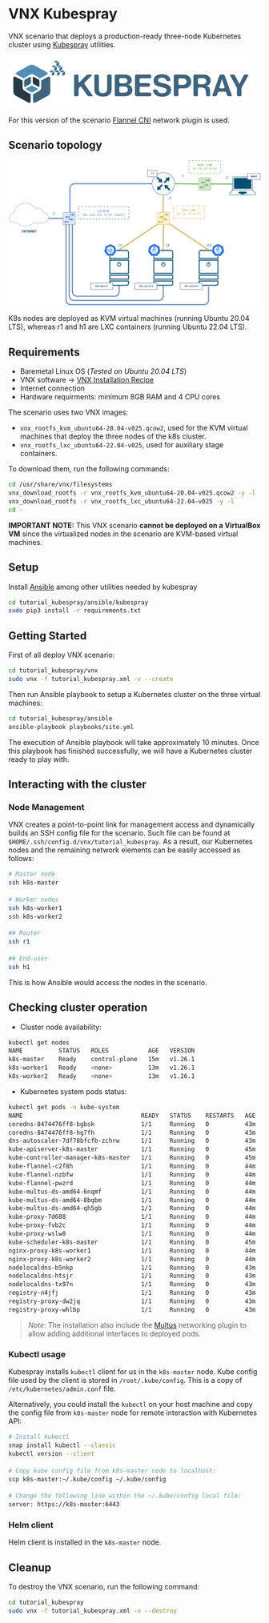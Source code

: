 # VNX Kubespray

VNX scenario that deploys a production-ready three-node Kubernetes cluster using [Kubespray](https://kubespray.io/#/) utilities.

![kubespray](tutorial_kubespray/docs/kubespray-logo.png)

For this version of the scenario [Flannel CNI](https://github.com/flannel-io/flannel) network plugin is used.

## Scenario topology

![VNX tutorial_kubespray scenario](tutorial_kubespray/docs/scenario.png)

K8s nodes are deployed as KVM virtual machines (running Ubuntu 20.04 LTS), whereas r1 and h1 are LXC containers (running Ubuntu 22.04 LTS). 

## Requirements

- Baremetal Linux OS (_Tested on Ubuntu 20.04 LTS_)
- VNX software -> [VNX Installation Recipe](https://web.dit.upm.es/vnxwiki/index.php/Vnx-install)
- Internet connection
- Hardware requirments: minimum 8GB RAM and 4 CPU cores

The scenario uses two VNX images:
- `vnx_rootfs_kvm_ubuntu64-20.04-v025.qcow2`, used for the KVM virtual machines that deploy the three nodes of the k8s cluster.
- `vnx_rootfs_lxc_ubuntu64-22.04-v025`, used for auxiliary stage containers.

To download them, run the following commands:
```bash
cd /usr/share/vnx/filesystems
vnx_download_rootfs -r vnx_rootfs_kvm_ubuntu64-20.04-v025.qcow2 -y -l
vnx_download_rootfs -r vnx_rootfs_lxc_ubuntu64-22.04-v025 -y -l
cd -
```
**IMPORTANT NOTE:** This VNX scenario **cannot be deployed on a VirtualBox VM** since the virtualized nodes in the scenario are KVM-based virtual machines.

## Setup

Install [Ansible](https://www.ansible.com/) among other utilities needed by kubespray

```bash
cd tutorial_kubespray/ansible/kubespray
sudo pip3 install -r requirements.txt
```


## Getting Started

First of all deploy VNX scenario:

```bash
cd tutorial_kubespray/vnx
sudo vnx -f tutorial_kubespray.xml -v --create
```

Then run Ansible playbook to setup a Kubernetes cluster on the three virtual machines:

```bash
cd tutorial_kubespray/ansible
ansible-playbook playbooks/site.yml
```

The execution of Ansible playbook will take approximately 10 minutes. Once this playbook has finished successfully, we will have a Kubernetes cluster ready to play with.

## Interacting with the cluster

### Node Management

VNX creates a point-to-point link for management access and dynamically builds an SSH config file for the scenario. Such file can be found at `$HOME/.ssh/config.d/vnx/tutorial_kubespray`. As a result, our Kubernetes nodes and the remaining network elements can be easily accessed as follows:

```bash
# Master node
ssh k8s-master

# Worker nodes
ssh k8s-worker1
ssh k8s-worker2

## Router
ssh r1

## End-user
ssh h1
```

This is how Ansible would access the nodes in the scenario.

## Checking cluster operation
- Cluster node availability:
```bash
kubectl get nodes
NAME          STATUS   ROLES           AGE   VERSION
k8s-master    Ready    control-plane   15m   v1.26.1
k8s-worker1   Ready    <none>          13m   v1.26.1
k8s-worker2   Ready    <none>          13m   v1.26.1
```

- Kubernetes system pods status:
```bash
kubectl get pods -n kube-system
NAME                                 READY   STATUS    RESTARTS   AGE
coredns-8474476ff8-bgbsk             1/1     Running   0          43m
coredns-8474476ff8-hg7fh             1/1     Running   0          43m
dns-autoscaler-7df78bfcfb-zchrw      1/1     Running   0          43m
kube-apiserver-k8s-master            1/1     Running   0          45m
kube-controller-manager-k8s-master   1/1     Running   0          45m
kube-flannel-c2f8h                   1/1     Running   0          44m
kube-flannel-nzbfw                   1/1     Running   0          44m
kube-flannel-pwzrd                   1/1     Running   0          44m
kube-multus-ds-amd64-6nqmf           1/1     Running   0          44m
kube-multus-ds-amd64-8bqbm           1/1     Running   0          44m
kube-multus-ds-amd64-qh5gb           1/1     Running   0          44m
kube-proxy-7d688                     1/1     Running   0          44m
kube-proxy-fvb2c                     1/1     Running   0          44m
kube-proxy-wslw8                     1/1     Running   0          44m
kube-scheduler-k8s-master            1/1     Running   0          45m
nginx-proxy-k8s-worker1              1/1     Running   0          44m
nginx-proxy-k8s-worker2              1/1     Running   0          44m
nodelocaldns-b5nkp                   1/1     Running   0          43m
nodelocaldns-htsjr                   1/1     Running   0          43m
nodelocaldns-tx97n                   1/1     Running   0          43m
registry-n4jfj                       1/1     Running   0          43m
registry-proxy-dw2jq                 1/1     Running   0          43m
registry-proxy-whlbp                 1/1     Running   0          43m
```

> *Note*: The installation also include the [Multus](https://github.com/k8snetworkplumbingwg/multus-cni) networking plugin to allow adding additional interfaces to deployed pods.
  
### Kubectl usage

Kubespray installs `kubectl` client for us in the `k8s-master` node. Kube config file used by the client is stored in `/root/.kube/config`. This is a copy of `/etc/kubernetes/admin.conf` file.

Alternatively, you could install the `kubectl` on your host machine and copy the config file from `k8s-master` node for remote interaction with Kubernetes API:
```bash
# Install kubectl
snap install kubectl --classic
kubectl version --client

# Copy kube config file from k8s-master node to localhost:
scp k8s-master:~/.kube/config ~/.kube/config

# Change the following line within the ~/.kube/config local file:
server: https://k8s-master:6443
```

### Helm client

Helm client is installed in the `k8s-master` node.

## Cleanup

To destroy the VNX scenario, run the following command:

```bash
cd tutorial_kubespray
sudo vnx -f tutorial_kubespray.xml -v --destroy
```